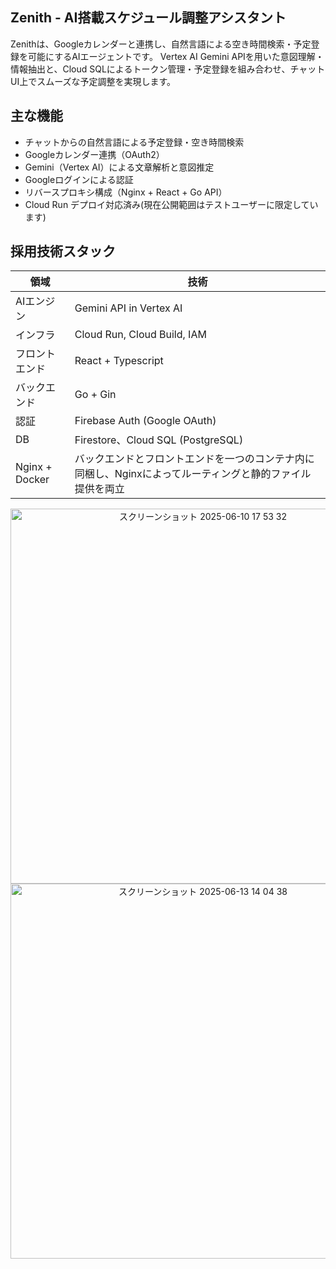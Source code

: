 ## Zenith - AI搭載スケジュール調整アシスタント
Zenithは、Googleカレンダーと連携し、自然言語による空き時間検索・予定登録を可能にするAIエージェントです。
Vertex AI Gemini APIを用いた意図理解・情報抽出と、Cloud SQLによるトークン管理・予定登録を組み合わせ、チャットUI上でスムーズな予定調整を実現します。

## 主な機能
- チャットからの自然言語による予定登録・空き時間検索
- Googleカレンダー連携（OAuth2）
- Gemini（Vertex AI）による文章解析と意図推定
- Googleログインによる認証
- リバースプロキシ構成（Nginx + React + Go API）
- Cloud Run デプロイ対応済み(現在公開範囲はテストユーザーに限定しています)

## 採用技術スタック
| 領域 | 技術 |
| ---- | ---- |
| AIエンジン | Gemini API in Vertex AI |
| インフラ | Cloud Run, Cloud Build, IAM |
| フロントエンド | React + Typescript |
| バックエンド | Go + Gin |
| 認証 | Firebase Auth (Google OAuth) |
| DB | Firestore、Cloud SQL (PostgreSQL) |
| Nginx + Docker | バックエンドとフロントエンドを一つのコンテナ内に同梱し、Nginxによってルーティングと静的ファイル提供を両立 |

<div align="center">
  <img alt="スクリーンショット 2025-06-10 17 53 32" src="https://github.com/user-attachments/assets/64cd4cdc-bd0d-4d62-83eb-ec8267e40805" width="600" />

  <img alt="スクリーンショット 2025-06-13 14 04 38" src="https://github.com/user-attachments/assets/8e32546f-e797-4e1f-a605-2298a52a78ab" width="600" />
</div>


